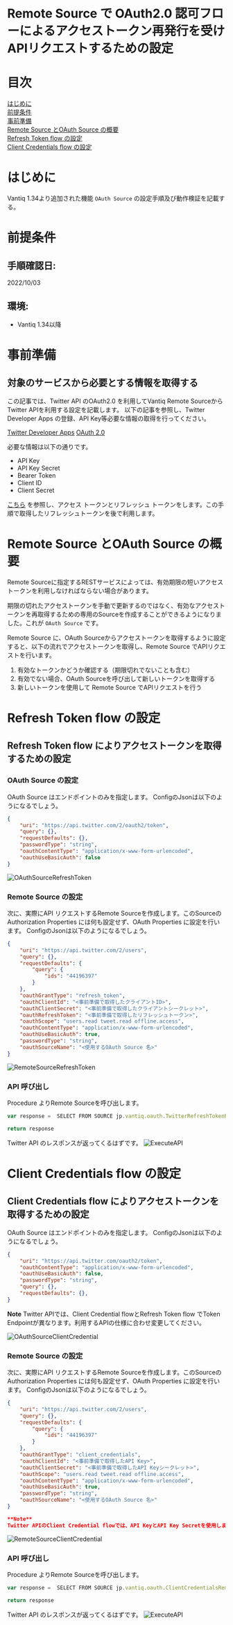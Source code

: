 # **Remote Source で OAuth2.0 認可フローによるアクセストークン再発行を受けAPIリクエストするための設定**

# 目次

[はじめに](#introduction)  
[前提条件](#prerequisites)  
[事前準備](#prepare)   
[Remote Source とOAuth Source の概要](#overview)   
[Refresh Token flow の設定](#refreshTokenFlow)   
[Client Credentials flow の設定](#clientCredentialsFlow)  


# はじめに<a id="introduction"></a>
Vantiq 1.34より追加された機能 `OAuth Source` の設定手順及び動作検証を記載する。

# 前提条件<a id="prerequisites"></a>
## 手順確認日:
2022/10/03
## 環境:
- Vantiq 1.34以降

# 事前準備<a id="prepare"></a>
## 対象のサービスから必要とする情報を取得する
この記事では、Twitter API のOAuth2.0 を利用してVantiq Remote SourceからTwitter APIを利用する設定を記載します。
以下の記事を参照し、Twitter Developer Apps の登録、API Key等必要な情報の取得を行ってください。

[Twitter Developer Apps](https://developer.twitter.com/en/docs/apps/overview)
[OAuth 2.0](https://developer.twitter.com/en/docs/authentication/oauth-2-0)

必要な情報は以下の通りです。
- API Key
- API Key Secret
- Bearer Token
- Client ID
- Client Secret


[こちら](https://developer.twitter.com/en/docs/authentication/oauth-2-0/user-access-token) を参照し、アクセス トークンとリフレッシュ トークンをします。この手順で取得したリフレッシュトークンを後で利用します。

# Remote Source とOAuth Source の概要<a id="overview"></a>  
Remote Sourceに指定するRESTサービスによっては、有効期限の短いアクセストークンを利用しなければならない場合があります。

期限の切れたアクセストークンを手動で更新するのではなく、有効なアクセストークンを再取得するための専用のSourceを作成することができるようになりました。これが `OAuth Source` です。

Remote Source に、OAuth Sourceからアクセストークンを取得するように設定すると、以下の流れでアクセストークンを取得し、Remote Source でAPIリクエストを行います。
1. 有効なトークンかどうか確認する（期限切れでないことも含む） 
2. 有効でない場合、OAuth Sourceを呼び出して新しいトークンを取得する
3. 新しいトークンを使用して Remote Source でAPIリクエストを行う


# Refresh Token flow の設定<a id="refreshTokenFlow"></a>
## Refresh Token flow によりアクセストークンを取得するための設定

### OAuth Source の設定
OAuth Source はエンドポイントのみを指定します。
ConfigのJsonは以下のようになるでしょう。
```json
{
    "uri": "https://api.twitter.com/2/oauth2/token",
    "query": {},
    "requestDefaults": {},
    "passwordType": "string",
    "oauthContentType": "application/x-www-form-urlencoded",
    "oauthUseBasicAuth": false
}
```

![OAuthSourceRefreshToken](../../imgs/remote-source-oauth/image1.png)

### Remote Source の設定
次に、実際にAPI リクエストするRemote Sourceを作成します。このSourceのAuthorization Properties には何も設定せず、OAuth Properties に設定を行います。
ConfigのJsonは以下のようになるでしょう。

```json
{
    "uri": "https://api.twitter.com/2/users",
    "query": {},
    "requestDefaults": {
        "query": {
            "ids": "44196397"
        }
    },
    "oauthGrantType": "refresh_token",
    "oauthClientId": "<事前準備で取得したクライアントID>",
    "oauthClientSecret": "<事前準備で取得したクライアントシークレット>",
    "oauthRefreshToken": "<事前準備で取得したリフレッシュトークン>",
    "oauthScope": "users.read tweet.read offline.access",
    "oauthContentType": "application/x-www-form-urlencoded",
    "oauthUseBasicAuth": true,
    "passwordType": "string",
    "oauthSourceName": "<使用するOAuth Source 名>"
}

```
![RemoteSourceRefreshToken](../../imgs/remote-source-oauth/image2.png)



### API 呼び出し
Procedure よりRemote Sourceを呼び出します。

```javascript
var response =  SELECT FROM SOURCE jp.vantiq.oauth.TwitterRefreshTokenRemoteSource WITH method = "GET"

return response
```

Twitter API のレスポンスが返ってくるはずです。
![ExecuteAPI](../../imgs/remote-source-oauth/image3.png)

# Client Credentials flow の設定<a id="clientCredentialsFlow"></a>
## Client Credentials flow によりアクセストークンを取得するための設定

OAuth Source はエンドポイントのみを指定します。
ConfigのJsonは以下のようになるでしょう。
```json
{
    "uri": "https://api.twitter.com/oauth2/token",
    "oauthContentType": "application/x-www-form-urlencoded",
    "oauthUseBasicAuth": false,
    "passwordType": "string",
    "query": {},
    "requestDefaults": {},
}
```

**Note**
Twitter APIでは、Client Credential flowとRefresh Token flow でToken Endpointが異なります。利用するAPIの仕様に合わせ変更してください。

![OAuthSourceClientCredential](../../imgs/remote-source-oauth/image4.png)



### Remote Source の設定
次に、実際にAPI リクエストするRemote Sourceを作成します。このSourceのAuthorization Properties には何も設定せず、OAuth Properties に設定を行います。
ConfigのJsonは以下のようになるでしょう。

```json
{
    "uri": "https://api.twitter.com/2/users",
    "query": {},
    "requestDefaults": {
        "query": {
            "ids": "44196397"
        }
    },
    "oauthGrantType": "client_credentials",
    "oauthClientId": "<事前準備で取得したAPI Key>",
    "oauthClientSecret": "<事前準備で取得したAPI Keyシークレット>",
    "oauthScope": "users.read tweet.read offline.access",
    "oauthContentType": "application/x-www-form-urlencoded",
    "oauthUseBasicAuth": true,
    "passwordType": "string",
    "oauthSourceName": "<使用するOAuth Source 名>"
}

**Note**
Twitter APIのClient Credential flowでは、API KeyとAPI Key Secretを使用します。利用するAPIの仕様に合わせ変更してください。


```
![RemoteSourceClientCredential](../../imgs/remote-source-oauth/image5.png)



### API 呼び出し
Procedure よりRemote Sourceを呼び出します。

```javascript
var response =  SELECT FROM SOURCE jp.vantiq.oauth.ClientCredentialsRemoteSource WITH method = "GET"

return response
```

Twitter API のレスポンスが返ってくるはずです。
![ExecuteAPI](../../imgs/remote-source-oauth/image3.png)

